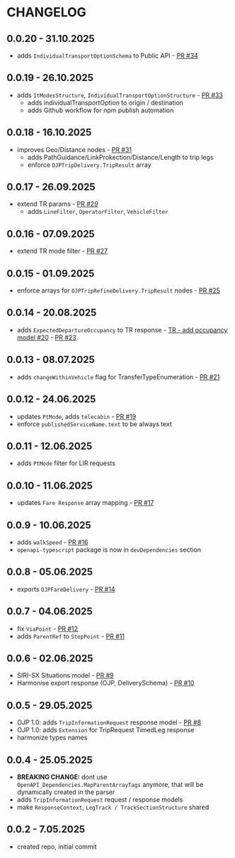 # CHANGELOG

## 0.0.20 - 31.10.2025
- adds `IndividualTransportOptionSchema` to Public API - [PR #34](https://github.com/openTdataCH/ojp-shared-types/pull/34)

## 0.0.19 - 26.10.2025
- adds `ItModesStructure`, `IndividualTransportOptionStructure` - [PR #33](https://github.com/openTdataCH/ojp-shared-types/pull/33)
    - adds individualTransportOption to origin / destination
    - adds Github workflow for npm publish automation 

## 0.0.18 - 16.10.2025
- improves Geo/Distance nodes - [PR #31](https://github.com/openTdataCH/ojp-shared-types/pull/31)
    - adds PathGuidance/LinkProkection/Distance/Length to trip legs
    - enforce `OJPTripDelivery.TripResult` array

## 0.0.17 - 26.09.2025
- extend TR params - [PR #29](https://github.com/openTdataCH/ojp-shared-types/pull/29)
    - adds `LineFilter`, `OperatorFilter`, `VehicleFilter`

## 0.0.16 - 07.09.2025
- extend TR mode filter - [PR #27](https://github.com/openTdataCH/ojp-shared-types/pull/27)

## 0.0.15 - 01.09.2025
- enforce arrays for `OJPTripRefineDelivery.TripResult` nodes - [PR #25](https://github.com/openTdataCH/ojp-shared-types/pull/25)

## 0.0.14 - 20.08.2025
- adds `ExpectedDepartureOccupancy` to TR response - [TR - add occupancy model #20](https://github.com/openTdataCH/ojp-shared-types/issues/20) - [PR #23](https://github.com/openTdataCH/ojp-shared-types/pull/23)

## 0.0.13 - 08.07.2025
- adds `changeWithinVehicle` flag for TransferTypeEnumeration - [PR #21](https://github.com/openTdataCH/ojp-shared-types/pull/21)

## 0.0.12 - 24.06.2025
- updates `PtMode`, adds `telecabin` - [PR #19](https://github.com/openTdataCH/ojp-shared-types/pull/19)
- enforce `publishedServiceName.text` to be always text

## 0.0.11 - 12.06.2025
- adds `PtMode` filter for LIR requests

## 0.0.10 - 11.06.2025
- updates `Fare Response` array mapping - [PR #17](https://github.com/openTdataCH/ojp-shared-types/pull/17)

## 0.0.9 - 10.06.2025
- adds `walkSpeed` - [PR #16](https://github.com/openTdataCH/ojp-shared-types/pull/16)
- `openapi-typescript` package is now in `devDependencies` section

## 0.0.8 - 05.06.2025
- exports `OJPFareDelivery` - [PR #14](https://github.com/openTdataCH/ojp-shared-types/pull/14)

## 0.0.7 - 04.06.2025
- fix `ViaPoint` - [PR #12](https://github.com/openTdataCH/ojp-shared-types/pull/12)
- adds `ParentRef` to `StopPoint` - [PR #11](https://github.com/openTdataCH/ojp-shared-types/pull/11)

## 0.0.6 - 02.06.2025
- SIRI-SX Situations model - [PR #9](https://github.com/openTdataCH/ojp-shared-types/pull/9)
- Harmonise export response (OJP, DeliverySchema) - [PR #10](https://github.com/openTdataCH/ojp-shared-types/pull/10)

## 0.0.5 - 29.05.2025
- OJP 1.0: adds `TripInformationRequest` response model - [PR #8](https://github.com/openTdataCH/ojp-shared-types/pull/8)
- OJP 1.0: adds `Extension` for TripRequest TimedLeg response
- harmonize types names

## 0.0.4 - 25.05.2025
- **BREAKING CHANGE:** dont use `OpenAPI_Dependencies.MapParentArrayTags` anymore, that will be dynamically created in the parser
- adds `TripInformationRequest` request / response models
- make `ResponseContext`, `LegTrack / TrackSectionStructure` shared

## 0.0.2 - 7.05.2025
- created repo, initial commit
